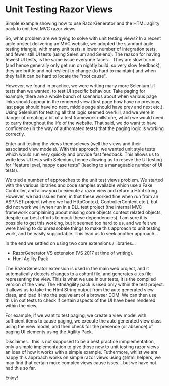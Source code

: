 Unit Testing Razor Views
========================

Simple example showing how to use RazorGenerator and the HTML agility pack to unit test MVC razor views.

So, what problem are we trying to solve with unit testing views?  In a recent agile project delivering an MVC website, we adopted the standard agile testing triangle, with many unit tests, a lower number of integration tests, and fewer still UI tests (using Selenium and Seleno).  The reason for having fewest UI tests, is the same issue everyone faces...  They are slow to run (and hence generally only get run on nightly build, so very slow feedback), they are brittle and not reslient to change (to hard to maintain) and when they fail it can be hard to locate the "root cause".  

However, we found in practice, we were writing many more Selenium UI tests than we wanted, to test UI specific behaviour.  Take paging for example, there are a whole bunch of scenarios about when various page links should appear in the rendered view (first page how have no previous, last page should have no next, middle page should have prev and next etc.).  Using Selenium for testing all that logic seemed overkill, and we were in danger of creating a bit of a test framework millstone, which we would need to carry throughout the life of the website. That said, we do want to have confidence (in the way of authomated tests) that the paging logic is working correctly.

Enter unit testing the views themseleves (well the views and their associated view models).  With this approach, we wanted unit style tests which would run very quickly and provide fast feedback.  This allows us to write less UI tests with Selenium, hence allowing us to reseve the UI testing for "feature level, happy case tests" (leading to a manageable number of UI tests).

We tried a number of approaches to the unit test views problem.  We started with the various libraries and code samples available which use a Fake Controller, and allow you to execute a razor view and return a Html string.  However, we had issues here, in that these worked fine when run from an ASP.NET project (where we had HttpContext, ControllerContext etc.), but did not work well when run in a DLL test project (the internal MVC framework complaining about missing core objects context related objects, despite our best efforts to mock these dependencies).  I am sure it is possible to get this working, but it seemed too hard to us, and we felt we were having to do unreasobale things to make this approach to unit testing work, and be easily supportable.  This lead us to seek another approach...

In the end we settled on using two core extensions / libraries...
* RazorGenerator VS extension (VS 2017 at time of writing).
* Html Agility Pack

The RazorGenerator extension is used in the main web project, and it automatically detects changes to a cshtml file, and generates a .cs file representing the view.  This is what we use in our tests, it is the compiled version of the view.  The HtmlAgility pack is used only within the test project.  It allows us to take the Html String output from the auto generated view class, and load it into the equivelant of a browser DOM.  We can then use this in out tests to check if certain aspects of the UI have been rendered within the view.  

For example, if we want to test paging, we create a view model with sufficient items to cause paging, we execute the auto generated view class using the view model, and then check for the presence (or absence) of paging UI elements using the Agility Pack.

Disclaimer... this is not supposed to be a best practice inmplementation, only a simple implementation to give those new to unit testing razor views an idea of how it works with a simple example.  Futhermore, whilst we are happy this approach works on simple razor views using @html helpers, we may find that certain more complex views cause isses... but we have not had this so far.

Enjoy!


